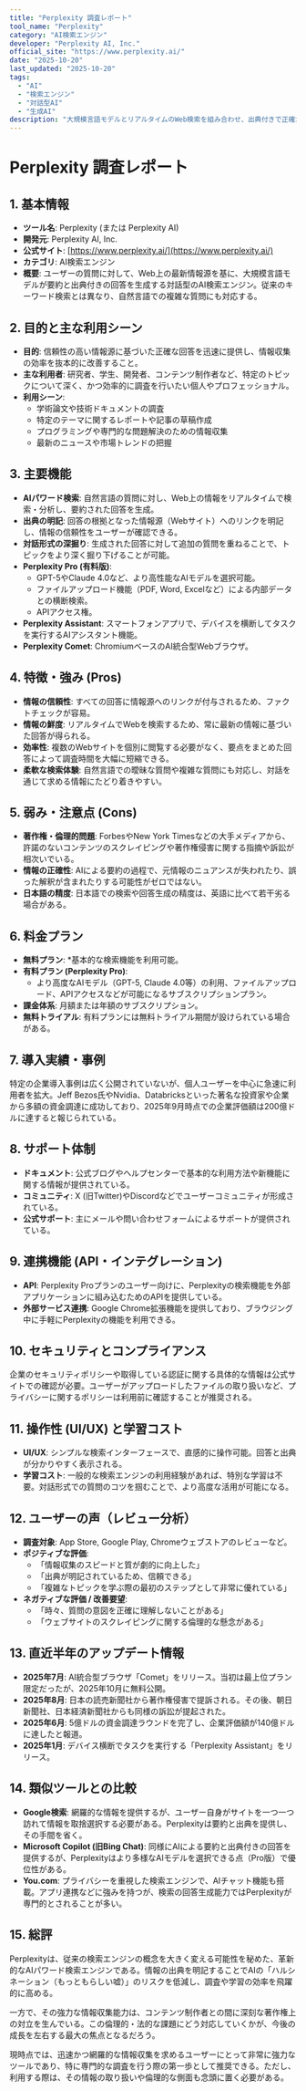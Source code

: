 ```yaml
---
title: "Perplexity 調査レポート"
tool_name: "Perplexity"
category: "AI検索エンジン"
developer: "Perplexity AI, Inc."
official_site: "https://www.perplexity.ai/"
date: "2025-10-20"
last_updated: "2025-10-20"
tags:
  - "AI"
  - "検索エンジン"
  - "対話型AI"
  - "生成AI"
description: "大規模言語モデルとリアルタイムのWeb検索を組み合わせ、出典付きで正確かつ信頼性の高い回答を提供するAIパワード検索エンジン。"
---
```


# **Perplexity 調査レポート**

## **1. 基本情報**

* **ツール名**: Perplexity (または Perplexity AI)
* **開発元**: Perplexity AI, Inc.
* **公式サイト**: [https://www.perplexity.ai/](https://www.perplexity.ai/)
* **カテゴリ**: AI検索エンジン
* **概要**: ユーザーの質問に対して、Web上の最新情報源を基に、大規模言語モデルが要約と出典付きの回答を生成する対話型のAI検索エンジン。従来のキーワード検索とは異なり、自然言語での複雑な質問にも対応する。

## **2. 目的と主な利用シーン**

* **目的**: 信頼性の高い情報源に基づいた正確な回答を迅速に提供し、情報収集の効率を抜本的に改善すること。
* **主な利用者**: 研究者、学生、開発者、コンテンツ制作者など、特定のトピックについて深く、かつ効率的に調査を行いたい個人やプロフェッショナル。
* **利用シーン**:
  * 学術論文や技術ドキュメントの調査
  * 特定のテーマに関するレポートや記事の草稿作成
  * プログラミングや専門的な問題解決のための情報収集
  * 最新のニュースや市場トレンドの把握

## **3. 主要機能**

* **AIパワード検索**: 自然言語の質問に対し、Web上の情報をリアルタイムで検索・分析し、要約された回答を生成。
* **出典の明記**: 回答の根拠となった情報源（Webサイト）へのリンクを明記し、情報の信頼性をユーザーが確認できる。
* **対話形式の深掘り**: 生成された回答に対して追加の質問を重ねることで、トピックをより深く掘り下げることが可能。
* **Perplexity Pro (有料版)**:
  * GPT-5やClaude 4.0など、より高性能なAIモデルを選択可能。
  * ファイルアップロード機能（PDF, Word, Excelなど）による内部データとの横断検索。
  * APIアクセス権。
* **Perplexity Assistant**: スマートフォンアプリで、デバイスを横断してタスクを実行するAIアシスタント機能。
* **Perplexity Comet**: ChromiumベースのAI統合型Webブラウザ。

## **4. 特徴・強み (Pros)**

* **情報の信頼性**: すべての回答に情報源へのリンクが付与されるため、ファクトチェックが容易。
* **情報の鮮度**: リアルタイムでWebを検索するため、常に最新の情報に基づいた回答が得られる。
* **効率性**: 複数のWebサイトを個別に閲覧する必要がなく、要点をまとめた回答によって調査時間を大幅に短縮できる。
* **柔軟な検索体験**: 自然言語での曖昧な質問や複雑な質問にも対応し、対話を通じて求める情報にたどり着きやすい。

## **5. 弱み・注意点 (Cons)**

* **著作権・倫理的問題**: ForbesやNew York Timesなどの大手メディアから、許諾のないコンテンツのスクレイピングや著作権侵害に関する指摘や訴訟が相次いでいる。
* **情報の正確性**: AIによる要約の過程で、元情報のニュアンスが失われたり、誤った解釈が含まれたりする可能性がゼロではない。
* **日本語の精度**: 日本語での検索や回答生成の精度は、英語に比べて若干劣る場合がある。

## **6. 料金プラン**

* **無料プラン**:
  *基本的な検索機能を利用可能。
* **有料プラン (Perplexity Pro)**:
  * より高度なAIモデル（GPT-5, Claude 4.0等）の利用、ファイルアップロード、APIアクセスなどが可能になるサブスクリプションプラン。
* **課金体系**: 月額または年額のサブスクリプション。
* **無料トライアル**: 有料プランには無料トライアル期間が設けられている場合がある。

## **7. 導入実績・事例**

特定の企業導入事例は広く公開されていないが、個人ユーザーを中心に急速に利用者を拡大。Jeff Bezos氏やNvidia、Databricksといった著名な投資家や企業から多額の資金調達に成功しており、2025年9月時点での企業評価額は200億ドルに達すると報じられている。

## **8. サポート体制**

* **ドキュメント**: 公式ブログやヘルプセンターで基本的な利用方法や新機能に関する情報が提供されている。
* **コミュニティ**: X (旧Twitter)やDiscordなどでユーザーコミュニティが形成されている。
* **公式サポート**: 主にメールや問い合わせフォームによるサポートが提供されている。

## **9. 連携機能 (API・インテグレーション)**

* **API**: Perplexity Proプランのユーザー向けに、Perplexityの検索機能を外部アプリケーションに組み込むためのAPIを提供している。
* **外部サービス連携**: Google Chrome拡張機能を提供しており、ブラウジング中に手軽にPerplexityの機能を利用できる。

## **10. セキュリティとコンプライアンス**

企業のセキュリティポリシーや取得している認証に関する具体的な情報は公式サイトでの確認が必要。ユーザーがアップロードしたファイルの取り扱いなど、プライバシーに関するポリシーは利用前に確認することが推奨される。

## **11. 操作性 (UI/UX) と学習コスト**

* **UI/UX**: シンプルな検索インターフェースで、直感的に操作可能。回答と出典が分かりやすく表示される。
* **学習コスト**: 一般的な検索エンジンの利用経験があれば、特別な学習は不要。対話形式での質問のコツを掴むことで、より高度な活用が可能になる。

## **12. ユーザーの声（レビュー分析）**

* **調査対象**: App Store, Google Play, Chromeウェブストアのレビューなど。
* **ポジティブな評価**:
  * 「情報収集のスピードと質が劇的に向上した」
  * 「出典が明記されているため、信頼できる」
  * 「複雑なトピックを学ぶ際の最初のステップとして非常に優れている」
* **ネガティブな評価 / 改善要望**:
  * 「時々、質問の意図を正確に理解しないことがある」
  * 「ウェブサイトのスクレイピングに関する倫理的な懸念がある」

## **13. 直近半年のアップデート情報**

* **2025年7月**: AI統合型ブラウザ「Comet」をリリース。当初は最上位プラン限定だったが、2025年10月に無料公開。
* **2025年8月**: 日本の読売新聞社から著作権侵害で提訴される。その後、朝日新聞社、日本経済新聞社からも同様の訴訟が提起された。
* **2025年6月**: 5億ドルの資金調達ラウンドを完了し、企業評価額が140億ドルに達したと報道。
* **2025年1月**: デバイス横断でタスクを実行する「Perplexity Assistant」をリリース。

## **14. 類似ツールとの比較**

* **Google検索**: 網羅的な情報を提供するが、ユーザー自身がサイトを一つ一つ訪れて情報を取捨選択する必要がある。Perplexityは要約と出典を提供し、その手間を省く。
* **Microsoft Copilot (旧Bing Chat)**: 同様にAIによる要約と出典付きの回答を提供するが、Perplexityはより多様なAIモデルを選択できる点（Pro版）で優位性がある。
* **You.com**: プライバシーを重視した検索エンジンで、AIチャット機能も搭載。アプリ連携などに強みを持つが、検索の回答生成能力ではPerplexityが専門的とされることが多い。

## **15. 総評**

Perplexityは、従来の検索エンジンの概念を大きく変える可能性を秘めた、革新的なAIパワード検索エンジンである。情報の出典を明記することでAIの「ハルシネーション（もっともらしい嘘）」のリスクを低減し、調査や学習の効率を飛躍的に高める。

一方で、その強力な情報収集能力は、コンテンツ制作者との間に深刻な著作権上の対立を生んでいる。この倫理的・法的な課題にどう対応していくかが、今後の成長を左右する最大の焦点となるだろう。

現時点では、迅速かつ網羅的な情報収集を求めるユーザーにとって非常に強力なツールであり、特に専門的な調査を行う際の第一歩として推奨できる。ただし、利用する際は、その情報の取り扱いや倫理的な側面も念頭に置く必要がある。
